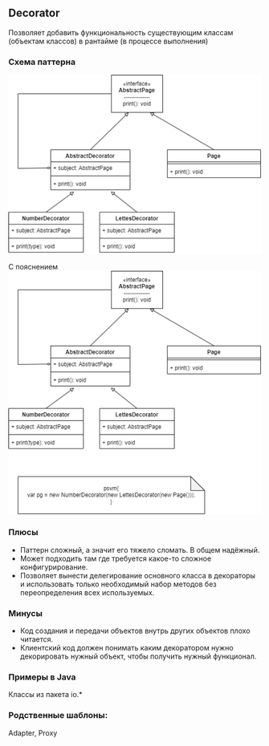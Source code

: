 ## Decorator

Позволяет добавить функциональность существующим классам (объектам классов) в рантайме (в процессе выполнения)

### Схема паттерна
<img src="./imgs/img_1.png">

С пояснением<br>
<img src="./imgs/img_2.png">

### Плюсы
* Паттерн сложный, а значит его тяжело сломать. В общем надёжный.
* Может подходить там где требуется какое-то сложное конфигурирование.
* Позволяет вынести делегирование основного класса в декораторы и использовать только необходимый набор методов без переопределения всех используемых.

### Минусы
* Код создания и передачи объектов внутрь других объектов плохо читается.
* Клиентский код должен понимать каким декоратором нужно декорировать нужный объект, чтобы получить нужный функционал.

### Примеры в Java
Классы из пакета io.*

### Родственные шаблоны:
Adapter, Proxy